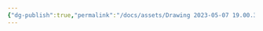 ```yaml
---
{"dg-publish":true,"permalink":"/docs/assets/Drawing 2023-05-07 19.00.35.excalidraw/","title":"Drawing 2023-05-07 19.00.35.excalidraw","tags":["excalidraw"]}
---
```

<style> .container {font-family: sans-serif; text-align: center;} .button-wrapper button {z-index: 1;height: 40px; width: 100px; margin: 10px;padding: 5px;} .excalidraw .App-menu_top .buttonList { display: flex;} .excalidraw-wrapper { height: 800px; margin: 50px; position: relative;} :root[dir="ltr"] .excalidraw .layer-ui__wrapper .zen-mode-transition.App-menu_bottom--transition-left {transform: none;} </style><script src="https://cdn.jsdelivr.net/npm/react@17/umd/react.production.min.js"></script><script src="https://cdn.jsdelivr.net/npm/react-dom@17/umd/react-dom.production.min.js"></script><script type="text/javascript" src="https://cdn.jsdelivr.net/npm/@excalidraw/excalidraw@0/dist/excalidraw.production.min.js"></script><div id="Drawing_2023-05-07_1900.35.excalidraw.md"></div><script>(function(){const InitialData={"type":"excalidraw","version":2,"source":"https://github.com/zsviczian/obsidian-excalidraw-plugin/releases/tag/2.7.4","elements":[{"id":"xWmkPcl2","type":"text","x":-302,"y":-190.25,"width":39.11998409032822,"height":50,"angle":0,"strokeColor":"#000000","backgroundColor":"transparent","fillStyle":"hachure","strokeWidth":1,"strokeStyle":"solid","roughness":1,"opacity":100,"groupIds":[],"roundness":null,"seed":171856618,"version":16,"versionNonce":175201908,"isDeleted":false,"boundElements":[],"updated":1736753013811,"link":null,"locked":false,"text":"\nN=3","rawText":"\nN=3","fontSize":20,"fontFamily":1,"textAlign":"left","verticalAlign":"top","baseline":18,"containerId":null,"originalText":"\nN=3","lineHeight":1.25,"autoResize":true,"index":"a0","frameId":null},{"id":"51LerW-fqPZiJEDACyCmt","type":"rectangle","x":-237,"y":-145.25,"width":32,"height":35,"angle":0,"strokeColor":"#000000","backgroundColor":"transparent","fillStyle":"hachure","strokeWidth":1,"strokeStyle":"solid","roughness":1,"opacity":100,"groupIds":[],"roundness":{"type":3},"seed":189262890,"version":71,"versionNonce":380695244,"isDeleted":false,"boundElements":[{"type":"text","id":"uPClXTrU"}],"updated":1736753013811,"link":null,"locked":false,"index":"a1","frameId":null},{"id":"uPClXTrU","type":"text","x":-227.7500004172325,"y":-140.25,"width":13.500000834465027,"height":25,"angle":0,"strokeColor":"#000000","backgroundColor":"transparent","fillStyle":"hachure","strokeWidth":0.5,"strokeStyle":"solid","roughness":1,"opacity":100,"groupIds":[],"roundness":null,"seed":2089604842,"version":12,"versionNonce":522547188,"isDeleted":false,"boundElements":[],"updated":1736753013811,"link":null,"locked":false,"text":"a","rawText":"a","fontSize":20,"fontFamily":1,"textAlign":"center","verticalAlign":"middle","baseline":18,"containerId":"51LerW-fqPZiJEDACyCmt","originalText":"a","lineHeight":1.25,"autoResize":true,"index":"a2","frameId":null},{"id":"A0b2iAaVWiviVjPBZ5vQP","type":"rectangle","x":-189,"y":-145.25,"width":32,"height":35,"angle":0,"strokeColor":"#000000","backgroundColor":"transparent","fillStyle":"hachure","strokeWidth":1,"strokeStyle":"solid","roughness":1,"opacity":100,"groupIds":[],"roundness":{"type":3},"seed":1728029802,"version":87,"versionNonce":1679866188,"isDeleted":false,"boundElements":[{"type":"text","id":"FJkhOrNG"}],"updated":1736753013811,"link":null,"locked":false,"index":"a3","frameId":null},{"id":"FJkhOrNG","type":"text","x":-178.07999420166016,"y":-140.25,"width":10.159988403320312,"height":25,"angle":0,"strokeColor":"#000000","backgroundColor":"transparent","fillStyle":"hachure","strokeWidth":0.5,"strokeStyle":"solid","roughness":1,"opacity":100,"groupIds":[],"roundness":null,"seed":824411946,"version":12,"versionNonce":1985696116,"isDeleted":false,"boundElements":[],"updated":1736753013811,"link":null,"locked":false,"text":"b","rawText":"b","fontSize":20,"fontFamily":1,"textAlign":"center","verticalAlign":"middle","baseline":18,"containerId":"A0b2iAaVWiviVjPBZ5vQP","originalText":"b","lineHeight":1.25,"autoResize":true,"index":"a4","frameId":null},{"id":"glTpLSz9aqX4q5b7piThE","type":"rectangle","x":-139,"y":-145.25,"width":32,"height":35,"angle":0,"strokeColor":"#000000","backgroundColor":"transparent","fillStyle":"hachure","strokeWidth":1,"strokeStyle":"solid","roughness":1,"opacity":100,"groupIds":[],"roundness":{"type":3},"seed":977080810,"version":105,"versionNonce":752070604,"isDeleted":false,"boundElements":[{"type":"text","id":"xDvqr0dL"}],"updated":1736753013811,"link":null,"locked":false,"index":"a5","frameId":null},{"id":"xDvqr0dL","type":"text","x":-128.0199966430664,"y":-140.25,"width":10.039993286132812,"height":25,"angle":0,"strokeColor":"#000000","backgroundColor":"transparent","fillStyle":"hachure","strokeWidth":0.5,"strokeStyle":"solid","roughness":1,"opacity":100,"groupIds":[],"roundness":null,"seed":1700218026,"version":12,"versionNonce":2136539892,"isDeleted":false,"boundElements":[],"updated":1736753013811,"link":null,"locked":false,"text":"c","rawText":"c","fontSize":20,"fontFamily":1,"textAlign":"center","verticalAlign":"middle","baseline":18,"containerId":"glTpLSz9aqX4q5b7piThE","originalText":"c","lineHeight":1.25,"autoResize":true,"index":"a6","frameId":null},{"id":"Rd2FPgJUOyceKcciAj9sC","type":"freedraw","x":-220,"y":-148.25,"width":51,"height":30,"angle":0,"strokeColor":"#000000","backgroundColor":"transparent","fillStyle":"hachure","strokeWidth":0.5,"strokeStyle":"solid","roughness":1,"opacity":100,"groupIds":[],"roundness":null,"seed":2082283370,"version":65,"versionNonce":14931532,"isDeleted":false,"boundElements":[],"updated":1736753013811,"link":null,"locked":false,"points":[[0,0],[0,-1],[0,-3],[0,-7],[1,-11],[1,-14],[1,-17],[2,-18],[2,-19],[2,-20],[2,-21],[3,-21],[4,-22],[5,-22],[6,-22],[10,-23],[15,-23],[20,-24],[25,-24],[30,-24],[35,-24],[38,-24],[39,-24],[40,-24],[41,-24],[42,-24],[43,-24],[44,-24],[46,-24],[47,-24],[48,-24],[49,-24],[50,-24],[51,-24],[51,-23],[51,-22],[51,-20],[51,-17],[51,-14],[51,-12],[51,-10],[51,-8],[51,-7],[51,-6],[51,-4],[51,-3],[51,-2],[51,0],[51,1],[51,2],[51,4],[51,5],[51,6],[51,6]],"pressures":[],"simulatePressure":true,"lastCommittedPoint":null,"index":"a7","frameId":null},{"id":"T2GtcTc5os64Zh8mkznD1","type":"freedraw","x":-190,"y":-174.25,"width":69,"height":61,"angle":0,"strokeColor":"#000000","backgroundColor":"transparent","fillStyle":"hachure","strokeWidth":0.5,"strokeStyle":"solid","roughness":1,"opacity":100,"groupIds":[],"roundness":null,"seed":1524212266,"version":66,"versionNonce":1352959092,"isDeleted":false,"boundElements":[],"updated":1736753013811,"link":null,"locked":false,"points":[[0,0],[-1,0],[-1,-7],[-1,-10],[-1,-15],[0,-20],[0,-23],[1,-26],[1,-28],[1,-29],[1,-31],[2,-31],[5,-31],[12,-31],[20,-30],[29,-30],[36,-30],[43,-30],[46,-30],[48,-30],[49,-29],[52,-29],[55,-29],[58,-28],[61,-28],[64,-28],[67,-27],[67,-26],[68,-26],[68,-24],[68,-21],[68,-18],[68,-12],[68,-9],[68,-4],[68,0],[68,4],[68,7],[68,10],[68,13],[68,15],[68,16],[68,17],[68,19],[68,20],[68,21],[68,22],[68,23],[68,24],[68,26],[68,27],[68,28],[68,29],[68,30],[68,30]],"pressures":[],"simulatePressure":true,"lastCommittedPoint":null,"index":"a8","frameId":null},{"id":"5NXaaR0T","type":"text","x":-41.340125184387716,"y":-174.77725709506342,"width":137.29992979764938,"height":25,"angle":0,"strokeColor":"#000000","backgroundColor":"transparent","fillStyle":"hachure","strokeWidth":0.5,"strokeStyle":"solid","roughness":1,"opacity":100,"groupIds":[],"roundness":null,"seed":477613290,"version":27,"versionNonce":1563110604,"isDeleted":false,"boundElements":[],"updated":1736753013811,"link":null,"locked":false,"text":"(a+b)+(a+b+c)","rawText":"(a+b)+(a+b+c)","fontSize":20,"fontFamily":1,"textAlign":"left","verticalAlign":"top","baseline":18,"containerId":null,"originalText":"(a+b)+(a+b+c)","lineHeight":1.25,"autoResize":true,"index":"a9","frameId":null},{"id":"bClHGkEVSvfYPtXGLBr8T","type":"freedraw","x":-230.32810328342435,"y":-220.89932317875684,"width":49.49685140689053,"height":234.54757996219723,"angle":0,"strokeColor":"#000000","backgroundColor":"transparent","fillStyle":"hachure","strokeWidth":0.5,"strokeStyle":"solid","roughness":1,"opacity":100,"groupIds":[],"roundness":null,"seed":1702512938,"version":86,"versionNonce":1073993204,"isDeleted":false,"boundElements":[],"updated":1736753013811,"link":null,"locked":false,"points":[[0,0],[0,-0.5624642205328314],[0,-1.1249284410656628],[-0.5624642205328314,-2.2498568821313825],[-1.1249284410656912,-3.9372495437299335],[-2.2498568821313825,-4.499713764262765],[-3.937249543729905,-4.499713764262765],[-6.749570646394147,-4.499713764262765],[-10.686820190124081,-3.3747853231970453],[-14.624069733854014,-0.5624642205328314],[-18.561319277583948,2.8123211026642707],[-21.37364038024819,7.312034866927036],[-23.623497262379573,11.8117486311898],[-24.748425703445264,16.873926615985425],[-25.310889923978095,21.37364038024822],[-25.310889923978095,25.873354144510984],[-24.748425703445264,30.93553212930661],[-24.185961482912404,35.4352458935694],[-23.623497262379573,39.93495965783217],[-23.061033041846713,43.8722092015621],[-22.49856882131388,46.684530304226314],[-22.49856882131388,47.246994524759174],[-22.49856882131388,47.809458745292005],[-23.061033041846713,47.809458745292005],[-23.623497262379573,47.809458745292005],[-24.748425703445264,48.371922965824865],[-25.310889923978095,48.371922965824865],[-25.873354144510984,48.371922965824865],[-26.435818365043815,48.371922965824865],[-26.998282585576646,48.371922965824865],[-26.998282585576646,48.934387186357725],[-26.435818365043815,48.934387186357725],[-25.873354144510984,48.934387186357725],[-25.310889923978095,49.496851406890556],[-24.748425703445264,49.496851406890556],[-24.185961482912404,50.059315627423416],[-24.185961482912404,50.62177984795625],[-23.623497262379573,51.74670828902194],[-23.061033041846713,53.43410095062049],[-22.49856882131388,55.12149361221904],[-21.93610460078102,57.37135049435042],[-21.93610460078102,59.621207376481806],[-21.93610460078102,62.43352847914605],[-21.93610460078102,64.68338536127743],[-21.93610460078102,67.49570646394167],[-21.93610460078102,70.87049178713875],[-22.49856882131388,74.80774133086868],[-23.061033041846713,78.74499087459861],[-24.185961482912404,83.24470463886138],[-25.873354144510984,88.306882623657],[-26.998282585576646,93.36906060845263],[-28.685675247175197,99.55616703431394],[-30.93553212930658,105.74327346017526],[-32.62292479090513,112.49284410656944],[-34.87278167303651,119.80487897349644],[-37.122638555167896,126.55444961989062],[-39.93495965783217,133.86648448681763],[-42.18481653996349,141.7409835742775],[-43.87220920156204,150.1779468822702],[-45.559601863160594,157.4899817491972],[-46.68453030422626,164.23955239559137],[-47.809458745292034,170.98912304198552],[-48.9343871863577,176.613765247314],[-49.49685140689053,182.2384074526425],[-49.49685140689053,187.86304965797092],[-49.49685140689053,192.36276342223374],[-48.9343871863577,196.8624771864965],[-47.809458745292034,200.79972673022644],[-46.68453030422626,204.73697627395637],[-45.559601863160594,208.11176159715342],[-43.87220920156204,210.9240826998177],[-42.18481653996349,213.7364038024819],[-39.93495965783217,217.111189125679],[-37.122638555167896,220.48597444887605],[-34.87278167303651,223.29829555154032],[-33.18538901143796,224.98568821313887],[-31.49799634983941,226.11061665420453],[-30.37306790877375,227.23554509527025],[-28.685675247175197,228.36047353633592],[-27.560746806109535,228.9229377568688],[-25.873354144510984,229.48540197740164],[-25.310889923978095,229.48540197740164],[-24.185961482912404,230.04786619793447],[-24.185961482912404,230.04786619793447]],"pressures":[],"simulatePressure":true,"lastCommittedPoint":null,"index":"aA","frameId":null},{"id":"P8f0vmauO4qHj3STGi_K2","type":"rectangle","x":-237,"y":-28.2574421291678,"width":32,"height":35,"angle":0,"strokeColor":"#000000","backgroundColor":"transparent","fillStyle":"hachure","strokeWidth":1,"strokeStyle":"solid","roughness":1,"opacity":100,"groupIds":[],"roundness":{"type":3},"seed":1440269430,"version":105,"versionNonce":323203916,"isDeleted":false,"boundElements":[{"type":"text","id":"ejIJX34y"}],"updated":1736753013811,"link":null,"locked":false,"index":"aB","frameId":null},{"id":"ejIJX34y","type":"text","x":-227.7500004172325,"y":-23.2574421291678,"width":13.500000834465027,"height":25,"angle":0,"strokeColor":"#000000","backgroundColor":"transparent","fillStyle":"hachure","strokeWidth":0.5,"strokeStyle":"solid","roughness":1,"opacity":100,"groupIds":[],"roundness":null,"seed":472223658,"version":47,"versionNonce":2055010164,"isDeleted":false,"boundElements":[],"updated":1736753013811,"link":null,"locked":false,"text":"a","rawText":"a","fontSize":20,"fontFamily":1,"textAlign":"center","verticalAlign":"middle","baseline":18,"containerId":"P8f0vmauO4qHj3STGi_K2","originalText":"a","lineHeight":1.25,"autoResize":true,"index":"aC","frameId":null},{"id":"5pZ2fs92m8xyEc1FVTfYU","type":"rectangle","x":-189,"y":-28.2574421291678,"width":32,"height":35,"angle":0,"strokeColor":"#000000","backgroundColor":"transparent","fillStyle":"hachure","strokeWidth":1,"strokeStyle":"solid","roughness":1,"opacity":100,"groupIds":[],"roundness":{"type":3},"seed":1268640106,"version":121,"versionNonce":830958028,"isDeleted":false,"boundElements":[{"type":"text","id":"7F0C7Ddp"}],"updated":1736753013811,"link":null,"locked":false,"index":"aD","frameId":null},{"id":"7F0C7Ddp","type":"text","x":-178.07999420166016,"y":-23.2574421291678,"width":10.159988403320312,"height":25,"angle":0,"strokeColor":"#000000","backgroundColor":"transparent","fillStyle":"hachure","strokeWidth":0.5,"strokeStyle":"solid","roughness":1,"opacity":100,"groupIds":[],"roundness":null,"seed":1967519722,"version":47,"versionNonce":475392244,"isDeleted":false,"boundElements":[],"updated":1736753013811,"link":null,"locked":false,"text":"b","rawText":"b","fontSize":20,"fontFamily":1,"textAlign":"center","verticalAlign":"middle","baseline":18,"containerId":"5pZ2fs92m8xyEc1FVTfYU","originalText":"b","lineHeight":1.25,"autoResize":true,"index":"aE","frameId":null},{"id":"3gfxfUmpCzGYogd2Neisx","type":"rectangle","x":-139,"y":-28.2574421291678,"width":32,"height":35,"angle":0,"strokeColor":"#000000","backgroundColor":"transparent","fillStyle":"hachure","strokeWidth":1,"strokeStyle":"solid","roughness":1,"opacity":100,"groupIds":[],"roundness":{"type":3},"seed":101790070,"version":139,"versionNonce":1796231244,"isDeleted":false,"boundElements":[{"type":"text","id":"aKMcbQKv"}],"updated":1736753013811,"link":null,"locked":false,"index":"aF","frameId":null},{"id":"aKMcbQKv","type":"text","x":-128.0199966430664,"y":-23.2574421291678,"width":10.039993286132812,"height":25,"angle":0,"strokeColor":"#000000","backgroundColor":"transparent","fillStyle":"hachure","strokeWidth":0.5,"strokeStyle":"solid","roughness":1,"opacity":100,"groupIds":[],"roundness":null,"seed":797198378,"version":47,"versionNonce":1226091124,"isDeleted":false,"boundElements":[],"updated":1736753013811,"link":null,"locked":false,"text":"c","rawText":"c","fontSize":20,"fontFamily":1,"textAlign":"center","verticalAlign":"middle","baseline":18,"containerId":"3gfxfUmpCzGYogd2Neisx","originalText":"c","lineHeight":1.25,"autoResize":true,"index":"aG","frameId":null},{"id":"Hzuw3eIt","type":"text","x":-41.340125184387716,"y":-57.78469922423122,"width":133.99992674589157,"height":25,"angle":0,"strokeColor":"#000000","backgroundColor":"transparent","fillStyle":"hachure","strokeWidth":0.5,"strokeStyle":"solid","roughness":1,"opacity":100,"groupIds":[],"roundness":null,"seed":1448207146,"version":83,"versionNonce":2142791372,"isDeleted":false,"boundElements":[],"updated":1736753013811,"link":null,"locked":false,"text":"(a+b+c)+(b+c)","rawText":"(a+b+c)+(b+c)","fontSize":20,"fontFamily":1,"textAlign":"left","verticalAlign":"top","baseline":18,"containerId":null,"originalText":"(a+b+c)+(b+c)","lineHeight":1.25,"autoResize":true,"index":"aH","frameId":null},{"id":"diYcxk3jPjZgFd67_ubuV","type":"freedraw","x":-174.08168123013962,"y":-27.974095535990273,"width":48.37192296582481,"height":22.49856882131388,"angle":0,"strokeColor":"#000000","backgroundColor":"transparent","fillStyle":"hachure","strokeWidth":0.5,"strokeStyle":"solid","roughness":1,"opacity":100,"groupIds":[],"roundness":null,"seed":1915650102,"version":74,"versionNonce":1132411892,"isDeleted":false,"boundElements":[],"updated":1736753013811,"link":null,"locked":false,"points":[[0,0],[0,-0.5624642205328314],[0,-1.687392661598551],[0,-2.812321102664214],[0,-3.374785323197102],[0,-4.499713764262765],[0,-6.187106425861316],[0,-7.874499087459867],[0,-10.12435596959125],[0,-11.24928441065697],[0,-12.936677072255463],[0,-14.624069733854014],[0,-15.186533954386903],[0,-16.873926615985397],[0,-18.561319277583948],[0,-19.12378349811678],[0,-19.686247718649668],[0,-20.2487119391825],[0,-21.37364038024822],[0.5624642205328314,-21.37364038024822],[0.5624642205328314,-21.93610460078105],[1.1249284410656628,-21.93610460078105],[1.687392661598551,-21.93610460078105],[2.812321102664214,-22.49856882131388],[4.499713764262765,-22.49856882131388],[6.749570646394147,-22.49856882131388],[10.12435596959125,-22.49856882131388],[14.624069733854014,-22.49856882131388],[16.873926615985397,-22.49856882131388],[19.12378349811678,-22.49856882131388],[21.373640380248162,-22.49856882131388],[23.623497262379544,-22.49856882131388],[25.873354144510927,-22.49856882131388],[28.685675247175197,-22.49856882131388],[30.93553212930658,-22.49856882131388],[32.62292479090513,-21.93610460078105],[35.997710114102176,-21.93610460078105],[39.37249543729928,-21.93610460078105],[39.93495965783211,-21.93610460078105],[41.05988809889783,-21.93610460078105],[42.18481653996349,-21.37364038024822],[43.30974498102921,-21.37364038024822],[43.87220920156204,-21.37364038024822],[44.43467342209493,-21.37364038024822],[44.99713764262776,-21.37364038024822],[45.559601863160594,-20.81117615971533],[46.122066083693426,-20.2487119391825],[46.684530304226314,-18.561319277583948],[46.684530304226314,-17.998855057051117],[47.246994524759145,-16.873926615985397],[47.80945874529198,-15.748998174919734],[47.80945874529198,-14.624069733854014],[47.80945874529198,-14.061605513321183],[47.80945874529198,-12.936677072255463],[48.37192296582481,-11.8117486311898],[48.37192296582481,-11.24928441065697],[48.37192296582481,-10.686820190124081],[48.37192296582481,-9.561891749058418],[48.37192296582481,-8.999427528525587],[48.37192296582481,-7.874499087459867],[48.37192296582481,-6.749570646394147],[48.37192296582481,-6.187106425861316],[48.37192296582481,-5.062177984795653],[48.37192296582481,-4.499713764262765],[48.37192296582481,-3.9372495437299335],[48.37192296582481,-3.374785323197102],[48.37192296582481,-2.812321102664214],[48.37192296582481,-2.2498568821313825],[48.37192296582481,-1.687392661598551],[48.37192296582481,-1.1249284410657197],[48.37192296582481,0],[48.37192296582481,0]],"pressures":[],"simulatePressure":true,"lastCommittedPoint":null,"index":"aI","frameId":null},{"id":"w0vkFUk9Vj1HXRKL5BiZY","type":"freedraw","x":-219.64128309330025,"y":-27.974095535990273,"width":74.24527711033582,"height":53.99656517115332,"angle":0,"strokeColor":"#000000","backgroundColor":"transparent","fillStyle":"hachure","strokeWidth":0.5,"strokeStyle":"solid","roughness":1,"opacity":100,"groupIds":[],"roundness":null,"seed":1311684906,"version":83,"versionNonce":605662540,"isDeleted":false,"boundElements":[],"updated":1736753013811,"link":null,"locked":false,"points":[[0,0],[0,-0.5624642205328314],[0,-1.1249284410657197],[0,-3.374785323197102],[0.5624642205328314,-7.312034866927036],[1.1249284410656912,-11.24928441065697],[1.687392661598551,-15.186533954386903],[2.2498568821313825,-18.561319277583948],[2.2498568821313825,-20.81117615971533],[2.2498568821313825,-23.06103304184674],[2.8123211026642423,-25.310889923978124],[2.8123211026642423,-26.998282585576675],[2.8123211026642423,-28.685675247175197],[2.8123211026642423,-30.37306790877375],[2.8123211026642423,-32.0604605703723],[3.3747853231970737,-33.74785323197082],[3.3747853231970737,-35.43524589356937],[3.3747853231970737,-37.122638555167924],[3.9372495437299335,-39.37249543729931],[4.499713764262765,-42.18481653996355],[4.499713764262765,-44.43467342209493],[5.062177984795625,-46.122066083693454],[5.062177984795625,-47.246994524759174],[5.624642205328456,-48.371922965824865],[6.187106425861316,-48.9343871863577],[6.749570646394147,-50.05931562742339],[7.874499087459867,-51.18424406848908],[9.56189174905839,-52.3091725095548],[11.24928441065694,-52.87163673008763],[12.936677072255492,-53.43410095062049],[15.186533954386874,-53.43410095062049],[17.998855057051117,-53.99656517115332],[21.37364038024819,-53.99656517115332],[24.748425703445264,-53.99656517115332],[29.248139467708057,-53.99656517115332],[32.6229247909051,-53.99656517115332],[36.560174334635036,-53.99656517115332],[40.49742387836497,-53.43410095062049],[43.30974498102924,-53.43410095062049],[46.684530304226286,-52.87163673008763],[50.05931562742339,-52.87163673008763],[52.8716367300876,-52.87163673008763],[55.68395783275187,-52.3091725095548],[57.933814714883255,-51.74670828902194],[60.18367159701464,-51.18424406848908],[62.43352847914602,-51.18424406848908],[64.6833853612774,-51.18424406848908],[66.93324224340878,-50.62177984795625],[68.62063490500734,-50.62177984795625],[70.30802756660589,-50.62177984795625],[71.99542022820444,-50.05931562742339],[73.68281288980299,-50.05931562742339],[73.68281288980299,-49.496851406890556],[74.24527711033582,-49.496851406890556],[74.24527711033582,-48.9343871863577],[74.24527711033582,-47.246994524759174],[74.24527711033582,-45.55960186316062],[74.24527711033582,-43.30974498102924],[74.24527711033582,-41.05988809889783],[73.68281288980299,-38.81003121676645],[73.68281288980299,-37.122638555167924],[73.1203486692701,-35.99771011410223],[73.1203486692701,-34.87278167303651],[73.1203486692701,-33.18538901143799],[72.55788444873727,-32.0604605703723],[71.99542022820444,-30.93553212930661],[71.99542022820444,-30.37306790877375],[71.99542022820444,-29.81060368824089],[71.99542022820444,-29.248139467708057],[71.99542022820444,-28.123211026642366],[71.99542022820444,-27.560746806109506],[71.99542022820444,-26.998282585576675],[71.99542022820444,-26.435818365043815],[71.99542022820444,-25.873354144510984],[71.99542022820444,-25.310889923978124],[71.99542022820444,-24.748425703445264],[71.99542022820444,-24.185961482912433],[71.99542022820444,-23.623497262379573],[71.99542022820444,-23.06103304184674],[72.55788444873727,-23.06103304184674],[72.55788444873727,-23.06103304184674]],"pressures":[],"simulatePressure":true,"lastCommittedPoint":null,"index":"aJ","frameId":null}],"appState":{"theme":"light","viewBackgroundColor":"#ffffff","currentItemStrokeColor":"#000000","currentItemBackgroundColor":"transparent","currentItemFillStyle":"hachure","currentItemStrokeWidth":0.5,"currentItemStrokeStyle":"solid","currentItemRoughness":1,"currentItemOpacity":100,"currentItemFontFamily":1,"currentItemFontSize":20,"currentItemTextAlign":"left","currentItemStartArrowhead":null,"currentItemEndArrowhead":"arrow","currentItemArrowType":"round","scrollX":549.2700976933692,"scrollY":396.375246961921,"zoom":{"value":2},"currentItemRoundness":"round","gridSize":null,"gridStep":5,"gridModeEnabled":false,"gridColor":{"Bold":"rgba(217, 217, 217, 0.5)","Regular":"rgba(230, 230, 230, 0.5)"},"colorPalette":{},"currentStrokeOptions":null,"frameRendering":{"enabled":true,"clip":true,"name":true,"outline":true},"objectsSnapModeEnabled":false,"activeTool":{"type":"selection","customType":null,"locked":false,"lastActiveTool":null}},"files":{}};InitialData.scrollToContent=true;App=()=>{const e=React.useRef(null),t=React.useRef(null),[n,i]=React.useState({width:void 0,height:void 0});return React.useEffect(()=>{i({width:t.current.getBoundingClientRect().width,height:t.current.getBoundingClientRect().height});const e=()=>{i({width:t.current.getBoundingClientRect().width,height:t.current.getBoundingClientRect().height})};return window.addEventListener("resize",e),()=>window.removeEventListener("resize",e)},[t]),React.createElement(React.Fragment,null,React.createElement("div",{className:"excalidraw-wrapper",ref:t},React.createElement(ExcalidrawLib.Excalidraw,{ref:e,width:n.width,height:n.height,initialData:InitialData,viewModeEnabled:!0,zenModeEnabled:!0,gridModeEnabled:!1})))},excalidrawWrapper=document.getElementById("Drawing_2023-05-07_1900.35.excalidraw.md");ReactDOM.render(React.createElement(App),excalidrawWrapper);})();</script>